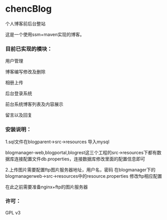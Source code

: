 # chencBlog
个人博客前后台整站

这是一个使用ssm+maven实现的博客。

### 目前已实现的模块： 
用户管理

博客编写修改及删除

相册上传

后台登录系统  

前台系统博客列表及内容展示

留言以及回复

### 安装说明：
1.sql文件在blogparent->src->resources
导入mysql

blogmanager-web,blogportal,blogrest这三个工程的src->resources下都有数据库连接配置文件db.properties，连接数据库修改里面的配置信息即可

2.上传图片需要配置ftp图片服务器地址，用户名，密码
在blogmanager下的blogmanagerweb->src->resources中的resource.properties
修改ftp相应配置

在此之前需要准备nginx+ftp的图片服务器

### 许可：
GPL v3

